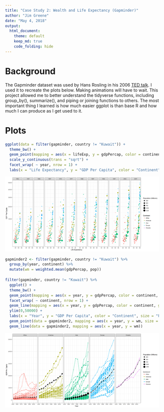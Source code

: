 ```yaml
---
title: "Case Study 2: Wealth and Life Expectancy (Gapminder)"
author: "Jim Greene"
date: "May 4, 2018"
output: 
  html_document:
    theme: default
    keep_md: true
    code_folding: hide
---
```




# Background

The Gapminder dataset was used by Hans Rosling in his 2006 [TED talk](https://www.ted.com/talks/hans_rosling_shows_the_best_stats_you_ve_ever_seen). I used it to recreate the plots below. Making animations will have to wait. This project allowed me to better understand the tidyverse functions, including group_by(), summarize(), and piping or joining functions to others. The most important thing I learned is how much easier ggplot is than base R and how much I can produce as I get used to it.

# Plots


```r
ggplot(data = filter(gapminder, country != "Kuwait")) +
  theme_bw() +
  geom_point(mapping = aes(x = lifeExp, y = gdpPercap, color = continent, size = pop/1000000)) +
  scale_y_continuous(trans = "sqrt") +
  facet_wrap( ~ year, nrow = 1) +
  labs(x = "Life Expectancy", y = "GDP Per Capita", color = "Continent", size = "Population (Millions)")
```
![](images/LifeExpectancy.png)



```r
gapminder2 <- filter(gapminder, country != "Kuwait") %>%
  group_by(year, continent) %>% 
  mutate(wm = weighted.mean(gdpPercap, pop))

filter(gapminder, country != "Kuwait") %>%
  ggplot() +
  theme_bw() +
  geom_point(mapping = aes(x = year, y = gdpPercap, color = continent, size = pop/1000000)) +
  facet_wrap( ~ continent, nrow = 1) +
  geom_line(mapping = aes(x = year, y = gdpPercap, color = continent, group = country)) +
  ylim(0,50000) + 
  labs(x = "Year", y = "GDP Per Capita", color = "Continent", size = "Population (Millions)") +
  geom_point(data = gapminder2, mapping = aes(x = year, y = wm, size = pop/1000000)) + 
  geom_line(data = gapminder2, mapping = aes(x = year, y = wm))
```
![](images/ContinentGDP.png)
